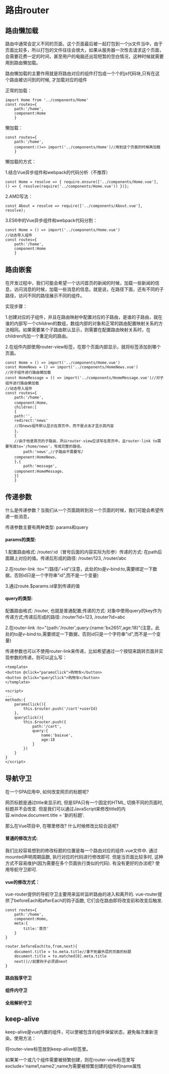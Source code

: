# 路由router

## 路由懒加载

路由中通常会定义不同的页面，这个页面最后被一起打包到一个js文件当中，由于页面比较多，所以打包的文件往往会很大，如果从服务器一次性去请求这个页面，会需要花费一定的时间，甚至用户的电脑还出现短暂的空白情况，这种时候就需要用到路由懒加载。

路由懒加载的主要作用就是将路由对应的组件打包成一个个的js代码块,只有在这个路由被访问到的时候, 才加载对应的组件

正常的加载：

```
import Home from '../components/Home'
const routes={
	path:'/home',
	component:Home
	}
```

懒加载：

```
const routes={
	path:'/home',
	component:()=> import('../components/Home')//用到这个页面的时候再加载
	}
```

懒加载的方式：

1.结合Vue异步组件和webpack的代码分析（不推荐）

```
const Home = resolve => { require.ensure(['../components/Home.vue'], () => { resolve(require('../components/Home.vue')) })};```

2.AMD写法：

```
const About = resolve => require(['../components/About.vue'], resolve);
```

3.ES6中的Vue异步组件和webpack代码分割：

```
const Home = () => import('../components/Home.vue')//动态导入组件
const routes={
	path:'/home',
	component:Home
	}
```

## 路由嵌套

在开发过程中，我们可能会希望一个访问首页的新闻的时候，加载一些新闻的信息，访问消息的时候，加载一些消息的信息。就是说，在路径下面，还有不同的子路径，访问不同的路径展示不同的组件。

实现步骤：

1.创建对应的子组件，并且在路由映射中配置对应的子路由，是谁的子路由，就在谁的内部写一个children的数组，数组内部的对象和正常的路由配置映射关系的方法相同。如果需要某个子路由默认显示，则需要在配置路由映射关系时，在children内加一个重定向的路由。

2.在组件内部使用router-view标签，在那个页面内部显示，就将标签添加到哪个页面。

```
const Home = () => import('../components/Home.vue')
const HomeNews = () => import('../components/HomeNews.vue')
//对子组件进行路由懒加载
const HomeMessage = () => import('../components/HomeMessage.vue')//对子组件进行路由懒加载//动态导入组件
const routes={
	path:'/home',
	component:Home，
	children:[
	{
	path:'',
	redirect:'news'
	//将news组件默认显示在首页中，而不是点击才显示其内容
	}，
	{
	//由于他是首页的子路由，所以router-view应该写在首页中，且router-link to需要写成to='/home/news'，写成完整的路径。
		path:'news',//子路由不需要写/
	component:HomeNews，
	},{
		path:'message',
	component:HomeMessage，
	}]
	}
```

## 传递参数

什么是传递参数？当我们从一个页面跳转到另一个页面的时候，我们可能会希望传递一些消息，

传递参数主要有两种类型: params和query
#### params的类型:
1.配置路由格式: /router/:id（冒号后面的内容实际为形参）传递的方式: 在path后面跟上对应的值。传递后形成的路径: /router/123, /router/abc

2.在router-link :to="'/路径/'+id"(注意，此处的to是v-bind:to,需要绑定一下数据，否则id只是一个字符串"id",而不是一个变量)

3.通过route.$params.id拿到传递的值

#### query的类型:
配置路由格式: /router, 也就是普通配置;传递的方式: 对象中使用query的key作为传递方式;传递后形成的路径: /router?id=123, /router?id=abc

2.在router-link :to="{path:'/router',query:{name:'bx2651',age:18}"(注意，此处的to是v-bind:to,需要绑定一下数据，否则id只是一个字符串"id",而不是一个变量)

传递参数也可以不使用router-link来传递，比如希望通过一个按钮来跳转页面并实现参数的传递，则可以这么写：

```
<template>
<button @click="paramsClick">购物车</button>
<button @click="queryClick">购物车</button>
</template>

<script>
...
methods:{
	paramsClick(){
		this.$router.push('/cart'+userId)
	},
	queryClick(){
		this.$router.push({
			path:'/cart',
			query:{
				name:'baixue',
				age:18
			}
		})
	}
}
</script>

```


## 导航守卫

在一个SPA应用中, 如何改变网页的标题呢?
网页标题是通过title来显示的, 但是SPA只有一个固定的HTML, 切换不同的页面时, 标题并不会改变.但是我们可以通过JavaScript来修改title的内容.window.document.title = '新的标题'.
那么在Vue项目中, 在哪里修改? 什么时候修改比较合适呢?
#### 普通的修改方式:我们比较容易想到的修改标题的位置是每一个路由对应的组件.vue文件中.通过mounted声明周期函数, 执行对应的代码进行修改即可.但是当页面比较多时, 这种方式不容易维护(因为需要在多个页面执行类似的代码).有没有更好的办法呢? 使用导航守卫即可.
#### vue的修改方式：
vue-router提供的导航守卫主要用来监听监听路由的进入和离开的.vue-router提供了beforeEach和afterEach的钩子函数, 它们会在路由即将改变前和改变后触发.

```
const routes={
	path:'/home',
	component:Home,
	meta:{
		title:'首页'
	}
}

router.beforeEach(to,from,next){
	document.title = to.meta.title//拿不到最外层的页面的标题
	document.title = to.matched[0].meta.title
	next()//前置钩子必须调next
}

```

#### 路由独享守卫
#### 组件内守卫
#### 全局解析守卫


## keep-alive
keep-alive是vue内置的组件，可以使被包含的组件保留状态，避免每次重新渲染。使用方法：

将router-view标签放到keep-alive标签里。

如果某一个或几个组件需要被频繁创建，则在router-view标签里写exclude='name1,name2',name为需要被频繁创建的组件的name属性